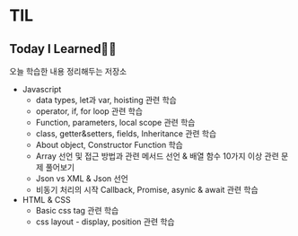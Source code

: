 # TIL
## Today I Learned👩‍💻
오늘 학습한 내용 정리해두는 저장소
<ul>
 <li>
   Javascript
    <ul>
      <li>data types, let과 var, hoisting 관련 학습</li>
      <li>operator, if, for loop 관련 학습 </li>
      <li>Function, parameters, local scope 관련 학습 </li>
     <li>class, getter&setters, fields, Inheritance 관련 학습 </li>
     <li>About object, Constructor Function 학습</li>
     <li>Array 선언 및 접근 방법과 관련 메서드 선언 & 배열 함수 10가지 이상 관련 문제 풀어보기</li>
     <li>Json vs XML & Json 선언 </li>
     <li>비동기 처리의 시작 Callback, Promise, asynic & await 관련 학습</li>
    </ul>
 </li>
 <li>
  HTML & CSS
  <ul>
   <li>Basic css tag 관련 학습</li>
   <li>css layout - display, position 관련 학습</li>
  </ul>
 </li>
</ul>
